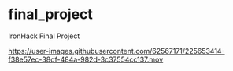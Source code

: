 # final_project
IronHack Final Project


https://user-images.githubusercontent.com/62567171/225653414-f38e57ec-38df-484a-982d-3c37554cc137.mov

